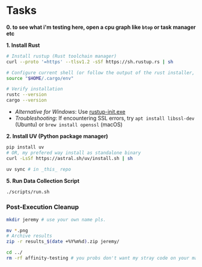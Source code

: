 # Tasks

**0. to see what i'm testing here, open a cpu graph like `btop` or task manager etc**


**1. Install Rust**
```bash
# Install rustup (Rust toolchain manager)
curl --proto '=https' --tlsv1.2 -sSf https://sh.rustup.rs | sh

# Configure current shell (or follow the output of the rust installer, it will tell you what to do for misc shells)
source "$HOME/.cargo/env"

# Verify installation
rustc --version 
cargo --version
```

- *Alternative for Windows*: Use [rustup-init.exe](https://static.rust-lang.org/rustup/dist/x86_64-pc-windows-msvc/rustup-init.exe)
- *Troubleshooting*: If encountering SSL errors, try `apt install libssl-dev` (Ubuntu) or `brew install openssl` (macOS)

**2. Install UV (Python package manager)**
```bash
pip install uv
# OR, my prefered way install as standalone binary
curl -LsSf https://astral.sh/uv/install.sh | sh

uv sync # in _this_ repo
```

**5. Run Data Collection Script**
```bash
./scripts/run.sh
```

### Post-Execution Cleanup
```bash
mkdir jeremy # use your own name pls.

mv *.png 
# Archive results
zip -r results_$(date +%Y%m%d).zip jeremy/ 

cd ../
rm -rf affinity-testing # you probs don't want my stray code on your machine eh.
```